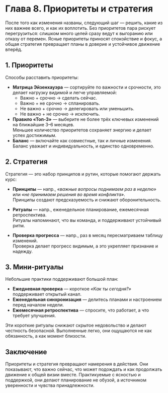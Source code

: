 # Глава 8. Приоритеты и стратегия

После того как изменения названы, следующий шаг — решить, какие из них важнее всего, и как их воплотить. Без приоритетов пара рискует перегрузиться: слишком много целей сразу ведут к выгоранию или отказу от перемен. Ясные приоритеты приносят спокойствие и фокус, а общая стратегия превращает планы в доверие и устойчивое движение вперёд.

## 1. Приоритеты

Способы расставить приоритеты:

- **Матрица Эйзенхауэра** — сортируйте по важности и срочности, это делает нагрузку видимой и легче управляемой:
    - Важно + срочно → сделать сейчас.
    - Важно + не срочно → спланировать.
    - Не важно + срочно → делегировать или уменьшить.
    - Не важно + не срочно → исключить.
- **Правило «Топ-3»** — выберите не более трёх ключевых изменений на ближайшие 3–6 месяцев.<br/>
  Меньшее количество приоритетов сохраняет энергию и делает успех достижимым.
- **Баланс** — включайте как совместные, так и личные изменения.<br/>
  Баланс уважает и индивидуальность, и единство одновременно.

## 2. Стратегия

Стратегия — это набор принципов и рутин, которые помогают держать курс:

- **Принципы** — напр., *«важные вопросы поднимаем раз в неделю»* или *«не принимаем решения во время конфликта»*.<br/>
  Принципы создают предсказуемость и снижают оборонительность.

- **Ритуалы** — напр., еженедельное планирование, ежемесячная ретроспектива.<br/>
  Ритуалы напоминают, что вы команда, и поддерживают устойчивый ритм.

- **Проверка прогресса** — напр., раз в месяц пересматриваем таблицу изменений.<br/>
  Проверка делает прогресс видимым, а это укрепляет признание и надежду.

## 3. Мини-ритуалы

Небольшие практики поддерживают большой план:

- **Ежедневная проверка** — короткое *«Как ты сегодня?»* поддерживает открытый канал.
- **Еженедельная синхронизация** — делитесь планами и настроением перед началом недели.
- **Ежемесячная ретроспектива** — спросите, что работает, а что требует улучшения.

Эти короткие ритуалы снижают скрытое недовольство и делают честность безопасной. Выполненные легко, они ощущаются не как обязанность, а как момент близости.

## Заключение

Приоритеты и стратегия превращают намерения в действия. Они показывают, что важно сейчас, что может подождать и как продолжать движение к общей визии вместе. Практикуемые с ясностью и поддержкой, они делают планирование не обузой, а источником уверенности и чувства принадлежности.
